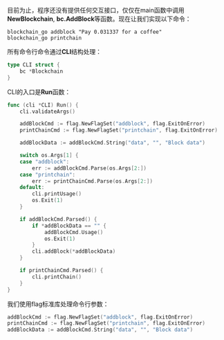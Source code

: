 目前为止，程序还没有提供任何交互接口，仅仅在main函数中调用**NewBlockchain**, **bc.AddBlock**等函数。现在让我们实现以下命令：

```
blockchain_go addblock "Pay 0.031337 for a coffee"
blockchain_go printchain
```

所有命令行命令通过**CLI**结构处理：

```go
type CLI struct {
    bc *Blockchain
}
```

CLI的入口是**Run**函数：

```go
func (cli *CLI) Run() {
    cli.validateArgs()

    addBlockCmd := flag.NewFlagSet("addblock", flag.ExitOnError)
    printChainCmd := flag.NewFlagSet("printchain", flag.ExitOnError)

    addBlockData := addBlockCmd.String("data", "", "Block data")

    switch os.Args[1] {
    case "addblock":
        err := addBlockCmd.Parse(os.Args[2:])
    case "printchain":
        err := printChainCmd.Parse(os.Args[2:])
    default:
        cli.printUsage()
        os.Exit(1)
    }

    if addBlockCmd.Parsed() {
        if *addBlockData == "" {
            addBlockCmd.Usage()
            os.Exit(1)
        }
        cli.addBlock(*addBlockData)
    }

    if printChainCmd.Parsed() {
        cli.printChain()
    }
}
```

我们使用flag标准库处理命令行参数：

```go
addBlockCmd := flag.NewFlagSet("addblock", flag.ExitOnError)
printChainCmd := flag.NewFlagSet("printchain", flag.ExitOnError)
addBlockData := addBlockCmd.String("data", "", "Block data")
```



